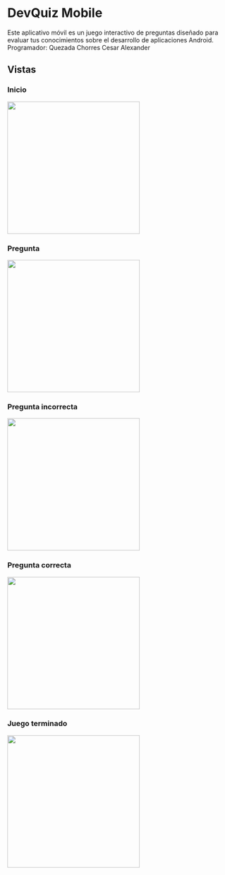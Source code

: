 # DevQuiz Mobile
Este aplicativo móvil es un juego interactivo de preguntas diseñado para evaluar tus conocimientos sobre el desarrollo de aplicaciones Android.
<br/>
Programador: Quezada Chorres Cesar Alexander

## Vistas
### Inicio
<img src="https://github.com/user-attachments/assets/075349cb-8bd2-4038-acd7-a0d2c33d078f" width="300"/>

### Pregunta
<img src="https://github.com/user-attachments/assets/6ae82900-e94f-4c1a-b251-a91d7ee0ec57" width="300"/>

### Pregunta incorrecta
<img src="https://github.com/user-attachments/assets/098885ba-a491-437e-a4f1-fbf5c2e3cef2" width="300"/>

### Pregunta correcta
<img src="https://github.com/user-attachments/assets/390fa38f-d4a4-4d06-87b1-5dbcf00e5b2c" width="300"/>

### Juego terminado
<img src="https://github.com/user-attachments/assets/16a2c81e-bec3-4605-a74a-16c32d1dd7c5" width="300"/>



